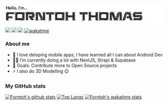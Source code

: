![Header](header.png)

[<img src="https://img.shields.io/badge/forntoh-%231DA1F2.svg?&style=for-the-badge&logo=twitter&logoColor=white" />][twitter]
[<img src="https://img.shields.io/badge/forntoh-%230077B5.svg?&style=for-the-badge&logo=linkedin&logoColor=white" />][linkedin]
[<img src="https://img.shields.io/badge/upwork-6fda44?&style=for-the-badge&logo=upwork&logoColor=white" />][upwork]
[![wakatime](https://wakatime.com/badge/user/50fb89a3-5dc8-4ac9-bfce-7c5b8deec5a0.svg?style=for-the-badge)](https://wakatime.com/@50fb89a3-5dc8-4ac9-bfce-7c5b8deec5a0)

### About me

- 📱 I love deloping mobile apps, I have learned all I can about Android Dev
- 👩‍💻 I’m currently doing a lot with NextJS, Strapi & Supabase
- 🥅 Goals: Contribute more to Open Source projects
- ⚡ I also do 3D Modelling 😉

### My GitHub stats

[![Forntoh's github stats](https://github-readme-stats.vercel.app/api?username=forntoh&count_private=true&show_icons=true&hide_title=true&theme=transparent&border_color=30363d&card_width=420)](https://github.com/forntoh/github-readme-stats)
[![Top Langs](https://github-readme-stats.vercel.app/api/top-langs/?username=forntoh&layout=compact&theme=transparent&langs_count=6&hide=scss&border_color=30363d)](https://github.com/forntoh/github-readme-stats)
[![Forntoh's wakatime stats](https://github-readme-stats.vercel.app/api/wakatime?username=forntoh&layout=compact&hide=other&custom_title=Languages%20I%27ve%20spoken%20in%20the%20past%20week&langs_count=6&theme=transparent&border_color=30363d)](https://github.com/anuraghazra/github-readme-stats)

[twitter]: https://twitter.com/forntoh
[linkedin]: https://linkedin.com/in/forntoh
[upwork]: https://www.upwork.com/freelancers/~0116a79794d02704f5?viewMode=1
